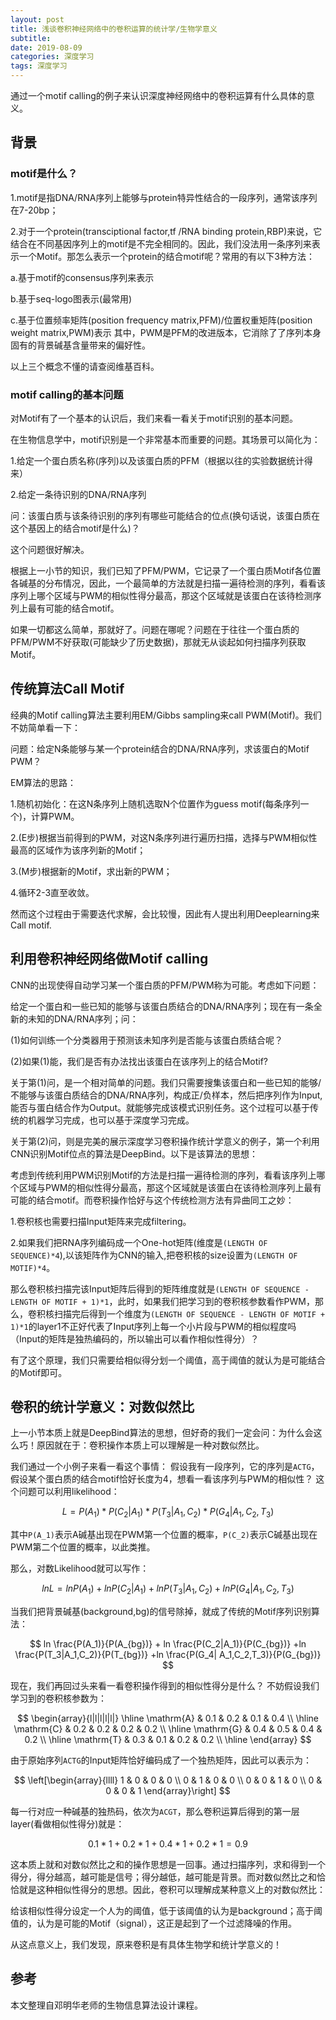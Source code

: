 ```yaml
---
layout: post
title: 浅谈卷积神经网络中的卷积运算的统计学/生物学意义
subtitle: 
date: 2019-08-09
categories: 深度学习
tags: 深度学习
---
```


通过一个motif calling的例子来认识深度神经网络中的卷积运算有什么具体的意义。

## 背景

### motif是什么？
1.motif是指DNA/RNA序列上能够与protein特异性结合的一段序列，通常该序列在7-20bp；

2.对于一个protein(transciptional factor,tf /RNA binding protein,RBP)来说，它结合在不同基因序列上的motif是不完全相同的。因此，我们没法用一条序列来表示一个Motif。那怎么表示一个protein的结合motif呢？常用的有以下3种方法：

a.基于motif的consensus序列来表示

b.基于seq-logo图表示(最常用)

c.基于位置频率矩阵(position frequency matrix,PFM)/位置权重矩阵(position weight matrix,PWM)表示
其中，PWM是PFM的改进版本，它消除了了序列本身固有的背景碱基含量带来的偏好性。



以上三个概念不懂的请查阅维基百科。

### motif calling的基本问题

对Motif有了一个基本的认识后，我们来看一看关于motif识别的基本问题。

在生物信息学中，motif识别是一个非常基本而重要的问题。其场景可以简化为：

1.给定一个蛋白质名称(序列)以及该蛋白质的PFM（根据以往的实验数据统计得来）

2.给定一条待识别的DNA/RNA序列

问：该蛋白质与该条待识别的序列有哪些可能结合的位点(换句话说，该蛋白质在这个基因上的结合motif是什么)？

这个问题很好解决。

根据上一小节的知识，我们已知了PFM/PWM，它记录了一个蛋白质Motif各位置各碱基的分布情况，因此，一个最简单的方法就是扫描一遍待检测的序列，看看该序列上哪个区域与PWM的相似性得分最高，那这个区域就是该蛋白在该待检测序列上最有可能的结合motif。

如果一切都这么简单，那就好了。问题在哪呢？问题在于往往一个蛋白质的PFM/PWM不好获取(可能缺少了历史数据)，那就无从谈起如何扫描序列获取Motif。

## 传统算法Call Motif

经典的Motif calling算法主要利用EM/Gibbs sampling来call PWM(Motif)。我们不妨简单看一下：

问题：给定N条能够与某一个protein结合的DNA/RNA序列，求该蛋白的Motif PWM？

EM算法的思路：

1.随机初始化：在这N条序列上随机选取N个位置作为guess motif(每条序列一个)，计算PWM。

2.(E步)根据当前得到的PWM，对这N条序列进行遍历扫描，选择与PWM相似性最高的区域作为该序列新的Motif；

3.(M步)根据新的Motif，求出新的PWM；

4.循环2-3直至收敛。

然而这个过程由于需要迭代求解，会比较慢，因此有人提出利用Deeplearning来Call motif.



## 利用卷积神经网络做Motif calling

CNN的出现使得自动学习某一个蛋白质的PFM/PWM称为可能。考虑如下问题：

给定一个蛋白和一些已知的能够与该蛋白质结合的DNA/RNA序列；现在有一条全新的未知的DNA/RNA序列；问：

(1)如何训练一个分类器用于预测该未知序列是否能与该蛋白质结合呢？

(2)如果(1)能，我们是否有办法找出该蛋白在该序列上的结合Motif?

关于第(1)问，是一个相对简单的问题。我们只需要搜集该蛋白和一些已知的能够/不能够与该蛋白质结合的DNA/RNA序列，构成正/负样本，然后把序列作为Input,能否与蛋白结合作为Output。就能够完成该模式识别任务。这个过程可以基于传统的机器学习完成，也可以基于深度学习完成。

关于第(2)问，则是完美的展示深度学习卷积操作统计学意义的例子，第一个利用CNN识别Motif位点的算法是DeepBind。以下是该算法的思想：

考虑到传统利用PWM识别Motif的方法是扫描一遍待检测的序列，看看该序列上哪个区域与PWM的相似性得分最高，那这个区域就是该蛋白在该待检测序列上最有可能的结合motif。而卷积操作恰好与这个传统检测方法有异曲同工之妙：

1.卷积核也需要扫描Input矩阵来完成filtering。

2.如果我们把RNA序列编码成一个One-hot矩阵(维度是`(LENGTH OF SEQUENCE)*4`),以该矩阵作为CNN的输入,把卷积核的size设置为`(LENGTH OF MOTIF)*4`。

那么卷积核扫描完该Input矩阵后得到的矩阵维度就是`(LENGTH OF SEQUENCE - LENGTH OF MOTIF + 1)*1`，此时，如果我们把学习到的卷积核参数看作PWM，那么，卷积核扫描完后得到一个维度为`(LENGTH OF SEQUENCE - LENGTH OF MOTIF + 1)*1`的layer1不正好代表了Input序列上每一个小片段与PWM的相似程度吗（Input的矩阵是独热编码的，所以输出可以看作相似性得分）？

有了这个原理，我们只需要给相似得分划一个阈值，高于阈值的就认为是可能结合的Motif即可。

## 卷积的统计学意义：对数似然比

上一小节本质上就是DeepBind算法的思想，但好奇的我们一定会问：为什么会这么巧！原因就在于：卷积操作本质上可以理解是一种对数似然比。

我们通过一个小例子来看一看这个事情：
假设我有一段序列，它的序列是`ACTG`，假设某个蛋白质的结合motif恰好长度为4，想看一看该序列与PWM的相似性？
这个问题可以利用likelihood：


$$
L=P(A_1) * P(C_2|A_1) * P(T_3|A_1,C_2) * P(G_4| A_1,C_2,T_3)
$$


其中`P(A_1)`表示A碱基出现在PWM第一个位置的概率，`P(C_2)`表示C碱基出现在PWM第二个位置的概率，以此类推。

那么，对数Likelihood就可以写作：


$$
lnL=ln P(A_1) + lnP(C_2|A_1) +ln P(T_3|A_1,C_2) +ln P(G_4| A_1,C_2,T_3)
$$


当我们把背景碱基(background,bg)的信号除掉，就成了传统的Motif序列识别算法：


$$
ln \frac{P(A_1)}{P(A_{bg})} + ln \frac{P(C_2|A_1)}{P(C_{bg})} +ln \frac{P(T_3|A_1,C_2)}{P(T_{bg})} +ln \frac{P(G_4| A_1,C_2,T_3)}{P(G_{bg})}
$$



现在，我们再回过头来看一看卷积操作得到的相似性得分是什么？
不妨假设我们学习到的卷积核参数为：


$$
\begin{array}{l|l|l|l|l|}
\hline \mathrm{A} & 0.1 & 0.2 & 0.1 & 0.4 \\
\hline \mathrm{C} & 0.2 & 0.2 & 0.2 & 0.2 \\
\hline \mathrm{G} & 0.4 & 0.5 & 0.4 & 0.2 \\
\hline \mathrm{T} & 0.3 & 0.1 & 0.2 & 0.2 \\
\hline
\end{array}
$$


由于原始序列`ACTG`的Input矩阵恰好编码成了一个独热矩阵，因此可以表示为：


$$
\left[\begin{array}{llll}
1 & 0 & 0 & 0 \\
0 & 1 & 0 & 0 \\
0 & 0 & 1 & 0 \\
0 & 0 & 0 & 1
\end{array}\right]
$$


每一行对应一种碱基的独热码，依次为`ACGT`，那么卷积运算后得到的第一层layer(看做相似性得分)就是：


$$
0.1*1 + 0.2*1 + 0.4*1 + 0.2*1 = 0.9
$$


这本质上就和对数似然比之和的操作思想是一回事。通过扫描序列，求和得到一个得分，得分越高，越可能是信号；得分越低，越可能是背景。而对数似然比之和恰恰就是这种相似性得分的思想。因此，卷积可以理解成某种意义上的对数似然比：

给该相似性得分设定一个人为的阈值，低于该阈值的认为是background；高于阈值的，认为是可能的Motif（signal），这正是起到了一个过滤降噪的作用。

从这点意义上，我们发现，原来卷积是有具体生物学和统计学意义的！

## 参考
本文整理自邓明华老师的生物信息算法设计课程。